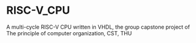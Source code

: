 # RISC-V_CPU

A multi-cycle RISC-V CPU written in VHDL,  the group capstone project of The principle of computer organization, CST, THU
